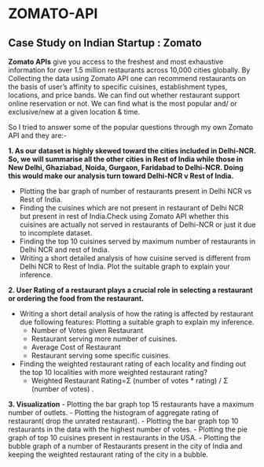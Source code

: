 # ZOMATO-API
## Case Study on Indian Startup : Zomato

**Zomato APIs** give you access to the freshest and most exhaustive information for over 1.5 million restaurants across 10,000 cities globally.
By Collecting the data using Zomato API one can recommend restaurants on the basis of user’s affinity to specific cuisines, establishment types, locations, and price bands.
We can find out whether restaurant support online reservation or not. We can find what is the most popular and/ or exclusive/new at a given location & time.

So I tried to answer some of the popular questions through my own Zomato API and they are:-

**1. As our dataset is highly skewed toward the cities included in Delhi-NCR. So, we will summarise all the other cities in Rest of India while those in New Delhi, Ghaziabad, Noida, Gurgaon, Faridabad to Delhi-NCR. Doing this would make our analysis turn toward Delhi-NCR v Rest of India.**
  - Plotting the bar graph of number of restaurants present in Delhi NCR vs Rest of India.
  - Finding the cuisines which are not present in restaurant of Delhi NCR but present in rest of India.Check using Zomato API whether this cuisines are actually not served in restaurants of Delhi-NCR or just it due to incomplete dataset.
  - Finding the top 10 cuisines served by maximum number of restaurants in Delhi NCR and rest of India.
  - Writing a short detailed analysis of how cuisine served is different from Delhi NCR to Rest of India. Plot the suitable graph to explain your inference.


**2. User Rating of a restaurant plays a crucial role in selecting a restaurant or ordering the food from the restaurant.**
  - Writing a short detail analysis of how the rating is affected by restaurant due following features: Plotting a suitable graph to explain my inference.
    - Number of Votes given Restaurant
    - Restaurant serving more number of cuisines.
    - Average Cost of Restaurant
    - Restaurant serving some specific cuisines.
  - Finding the weighted restaurant rating of each locality and finding out the top 10 localities with more weighted restaurant rating?
    - Weighted Restaurant Rating=Σ (number of votes * rating) / Σ (number of votes) .

**3. Visualization**
    - Plotting the bar graph top 15 restaurants have a maximum number of outlets.
    - Plotting the histogram of aggregate rating of restaurant( drop the unrated restaurant).
    - Plotting the bar graph top 10 restaurants in the data with the highest number of votes.
    - Plotting the pie graph of top 10 cuisines present in restaurants in the USA.
    - Plotting the bubble graph of a number of Restaurants present in the city of India and keeping the weighted restaurant rating of the city in a bubble.
